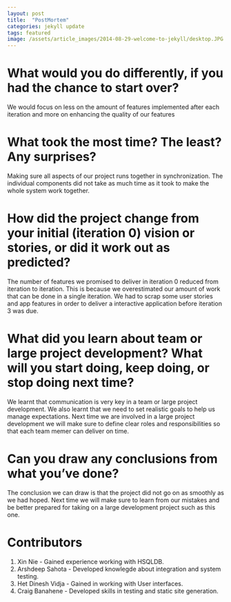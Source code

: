 ```yaml
---
layout: post
title:  "PostMortem"
categories: jekyll update
tags: featured
image: /assets/article_images/2014-08-29-welcome-to-jekyll/desktop.JPG
---
```

# What would you do differently, if you had the chance to start over?
We would focus on less on the amount of features implemented after each iteration and more on enhancing the quality of our features

# What took the most time? The least? Any surprises?
Making sure all aspects of our project runs together in synchronization. The individual components did not take as much time as it took to make the whole system work together.

# How did the project change from your initial (iteration 0) vision or stories, or did it work out as predicted?
The number of features we promised to deliver in iteration 0 reduced from iteration to iteration. This is because we overestimated our amount of work that can be done in a single iteration. We had to scrap some user stories and app features in order to deliver a interactive application before iteration 3 was due.

# What did you learn about team or large project development? What will you start doing, keep doing, or stop doing next time?
We learnt that communication is very key in a team or large project development. We also learnt that we need to set realistic goals to help us manage expectations. Next time we are involved in a large project development we will make sure to define clear roles and responsibilities so that each team memer can deliver on time.

# Can you draw any conclusions from what you’ve done?
The conclusion we can draw is that the project did not go on as smoothly as we had hoped. Next time we will make sure to learn from our mistakes and be better prepared for taking on a large development project such as this one.

# Contributors
1. Xin Nie - Gained experience working with HSQLDB.
2. Arshdeep Sahota - Developed knowlegde about integration and system testing.
3. Het Dinesh Vidja - Gained in working with User interfaces.
4. Craig Banahene - Developed skills in testing and static site generation. 

